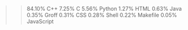 > 
> > 84.10%  C++
    7.25%   C
    5.56%   Python
    1.27%   HTML
    0.63%   Java
    0.35%   Groff
    0.31%   CSS
    0.28%   Shell
    0.22%   Makefile
    0.05%   JavaScript
